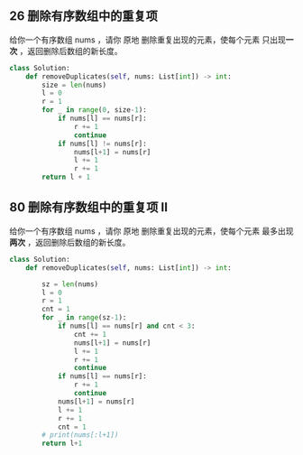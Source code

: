 ## 26 删除有序数组中的重复项

给你一个有序数组 nums ，请你 原地 删除重复出现的元素，使每个元素 只出现**一次** ，返回删除后数组的新长度。

```python
class Solution:
    def removeDuplicates(self, nums: List[int]) -> int:
        size = len(nums)
        l = 0
        r = 1
        for _ in range(0, size-1):
            if nums[l] == nums[r]:
                r += 1
                continue
            if nums[l] != nums[r]:
                nums[l+1] = nums[r]
                l += 1
                r += 1
        return l + 1
```
## 80 删除有序数组中的重复项 II

给你一个有序数组 nums ，请你 原地 删除重复出现的元素，使每个元素 最多出现**两次** ，返回删除后数组的新长度。

```python
class Solution:
    def removeDuplicates(self, nums: List[int]) -> int:

        sz = len(nums)
        l = 0
        r = 1
        cnt = 1
        for _ in range(sz-1):
            if nums[l] == nums[r] and cnt < 3:
                cnt += 1
                nums[l+1] = nums[r]
                l += 1
                r += 1
                continue
            if nums[l] == nums[r]:
                r += 1
                continue
            nums[l+1] = nums[r]
            l += 1
            r += 1
            cnt = 1
        # print(nums[:l+1])
        return l+1
```
